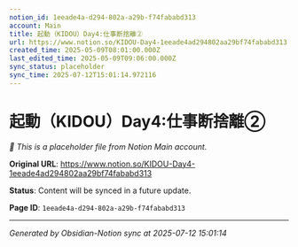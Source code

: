 ```yaml
---
notion_id: 1eeade4a-d294-802a-a29b-f74fababd313
account: Main
title: 起動（KIDOU）Day4:仕事断捨離②
url: https://www.notion.so/KIDOU-Day4-1eeade4ad294802aa29bf74fababd313
created_time: 2025-05-09T08:01:00.000Z
last_edited_time: 2025-05-09T09:06:00.000Z
sync_status: placeholder
sync_time: 2025-07-12T15:01:14.972116
---
```


# 起動（KIDOU）Day4:仕事断捨離②

*🔄 This is a placeholder file from Notion Main account.*

**Original URL**: https://www.notion.so/KIDOU-Day4-1eeade4ad294802aa29bf74fababd313

**Status**: Content will be synced in a future update.

**Page ID**: `1eeade4a-d294-802a-a29b-f74fababd313`

---

*Generated by Obsidian-Notion sync at 2025-07-12 15:01:14*
